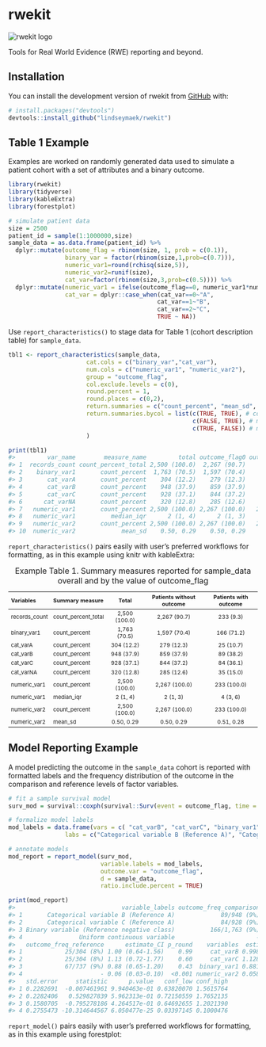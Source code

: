
<!-- README.md is generated from README.Rmd. Please edit that file -->

# rwekit

<!-- badges: start -->

![rwekit
logo](https://github.com/lindseymaek/rwekit/blob/main/man/figures/logo.png)
<!-- badges: end -->

Tools for Real World Evidence (RWE) reporting and beyond.

## Installation

You can install the development version of rwekit from
[GitHub](https://github.com/) with:

``` r
# install.packages("devtools")
devtools::install_github("lindseymaek/rwekit")
```

## Table 1 Example

Examples are worked on randomly generated data used to simulate a
patient cohort with a set of attributes and a binary outcome.

``` r
library(rwekit)
library(tidyverse)
library(kableExtra)
library(forestplot)

# simulate patient data
size = 2500
patient_id = sample(1:1000000,size) 
sample_data = as.data.frame(patient_id) %>%
  dplyr::mutate(outcome_flag = rbinom(size, 1, prob = c(0.1)),
                binary_var = factor(rbinom(size,1,prob=c(0.7))),
                numeric_var1=round(rchisq(size,5)),
                numeric_var2=runif(size),
                cat_var=factor(rbinom(size,3,prob=c(0.5)))) %>%
  dplyr::mutate(numeric_var1 = ifelse(outcome_flag==0, numeric_var1*numeric_var2,numeric_var1),
                cat_var = dplyr::case_when(cat_var==0~"A",
                                          cat_var==1~"B",
                                          cat_var==2~"C",
                                          TRUE ~ NA))
```

Use `report_characteristics()` to stage data for Table 1 (cohort
description table) for `sample_data`.

``` r
tbl1 <- report_characteristics(sample_data,
                      cat.cols = c("binary_var","cat_var"),
                      num.cols = c("numeric_var1", "numeric_var2"),
                      group = "outcome_flag",
                      col.exclude.levels = c(0),
                      round.percent = 1,
                      round.places = c(0,2),
                      return.summaries = c("count_percent", "mean_sd", "median_iqr"),
                      return.summaries.bycol = list(c(TRUE, TRUE), # count_percent
                                                    c(FALSE, TRUE), # mean_sd
                                                    c(TRUE, FALSE)) # median_iqr
                      )

print(tbl1)
#>         var_name        measure_name         total outcome_flag0 outcome_flag1
#> 1  records_count count_percent_total 2,500 (100.0)  2,267 (90.7)     233 (9.3)
#> 2    binary_var1       count_percent  1,763 (70.5)  1,597 (70.4)    166 (71.2)
#> 3       cat_varA       count_percent    304 (12.2)    279 (12.3)     25 (10.7)
#> 4       cat_varB       count_percent    948 (37.9)    859 (37.9)     89 (38.2)
#> 5       cat_varC       count_percent    928 (37.1)    844 (37.2)     84 (36.1)
#> 6      cat_varNA       count_percent    320 (12.8)    285 (12.6)     35 (15.0)
#> 7   numeric_var1       count_percent 2,500 (100.0) 2,267 (100.0)   233 (100.0)
#> 8   numeric_var1          median_iqr      2 (1, 4)      2 (1, 3)      4 (3, 6)
#> 9   numeric_var2       count_percent 2,500 (100.0) 2,267 (100.0)   233 (100.0)
#> 10  numeric_var2             mean_sd    0.50, 0.29    0.50, 0.29    0.51, 0.28
```

`report_characteristics()` pairs easily with user’s preferred workflows
for formatting, as in this example using knitr with kableExtra:

<table class="table" style="font-size: 11px; margin-left: auto; margin-right: auto;">
<caption style="font-size: initial !important;">
Example Table 1. Summary measures reported for sample_data overall and
by the value of outcome_flag
</caption>
<thead>
<tr>
<th style="text-align:left;">
Variables
</th>
<th style="text-align:left;">
Summary measure
</th>
<th style="text-align:center;">
Total
</th>
<th style="text-align:center;">
Patients without outcome
</th>
<th style="text-align:center;">
Patients with outcome
</th>
</tr>
</thead>
<tbody>
<tr>
<td style="text-align:left;">
records_count
</td>
<td style="text-align:left;">
count_percent_total
</td>
<td style="text-align:center;">
2,500 (100.0)
</td>
<td style="text-align:center;">
2,267 (90.7)
</td>
<td style="text-align:center;">
233 (9.3)
</td>
</tr>
<tr>
<td style="text-align:left;">
binary_var1
</td>
<td style="text-align:left;">
count_percent
</td>
<td style="text-align:center;">
1,763 (70.5)
</td>
<td style="text-align:center;">
1,597 (70.4)
</td>
<td style="text-align:center;">
166 (71.2)
</td>
</tr>
<tr>
<td style="text-align:left;">
cat_varA
</td>
<td style="text-align:left;">
count_percent
</td>
<td style="text-align:center;">
304 (12.2)
</td>
<td style="text-align:center;">
279 (12.3)
</td>
<td style="text-align:center;">
25 (10.7)
</td>
</tr>
<tr>
<td style="text-align:left;">
cat_varB
</td>
<td style="text-align:left;">
count_percent
</td>
<td style="text-align:center;">
948 (37.9)
</td>
<td style="text-align:center;">
859 (37.9)
</td>
<td style="text-align:center;">
89 (38.2)
</td>
</tr>
<tr>
<td style="text-align:left;">
cat_varC
</td>
<td style="text-align:left;">
count_percent
</td>
<td style="text-align:center;">
928 (37.1)
</td>
<td style="text-align:center;">
844 (37.2)
</td>
<td style="text-align:center;">
84 (36.1)
</td>
</tr>
<tr>
<td style="text-align:left;">
cat_varNA
</td>
<td style="text-align:left;">
count_percent
</td>
<td style="text-align:center;">
320 (12.8)
</td>
<td style="text-align:center;">
285 (12.6)
</td>
<td style="text-align:center;">
35 (15.0)
</td>
</tr>
<tr>
<td style="text-align:left;">
numeric_var1
</td>
<td style="text-align:left;">
count_percent
</td>
<td style="text-align:center;">
2,500 (100.0)
</td>
<td style="text-align:center;">
2,267 (100.0)
</td>
<td style="text-align:center;">
233 (100.0)
</td>
</tr>
<tr>
<td style="text-align:left;">
numeric_var1
</td>
<td style="text-align:left;">
median_iqr
</td>
<td style="text-align:center;">
2 (1, 4)
</td>
<td style="text-align:center;">
2 (1, 3)
</td>
<td style="text-align:center;">
4 (3, 6)
</td>
</tr>
<tr>
<td style="text-align:left;">
numeric_var2
</td>
<td style="text-align:left;">
count_percent
</td>
<td style="text-align:center;">
2,500 (100.0)
</td>
<td style="text-align:center;">
2,267 (100.0)
</td>
<td style="text-align:center;">
233 (100.0)
</td>
</tr>
<tr>
<td style="text-align:left;">
numeric_var2
</td>
<td style="text-align:left;">
mean_sd
</td>
<td style="text-align:center;">
0.50, 0.29
</td>
<td style="text-align:center;">
0.50, 0.29
</td>
<td style="text-align:center;">
0.51, 0.28
</td>
</tr>
</tbody>
</table>

## Model Reporting Example

A model predicting the outcome in the `sample_data` cohort is reported
with formatted labels and the frequency distribution of the outcome in
the comparison and reference levels of factor variables.

``` r
# fit a sample survival model
surv_mod = survival::coxph(survival::Surv(event = outcome_flag, time = numeric_var1) ~ binary_var + cat_var + numeric_var2, data = sample_data)

# formalize model labels
mod_labels = data.frame(vars = c( "cat_varB", "cat_varC", "binary_var1", "numeric_var2"),
                labs = c("Categorical variable B (Reference A)", "Categorical variable C (Reference A)","Binary variable (Reference negative class)","Uniform continuous variable"))

# annotate models
mod_report = report_model(surv_mod, 
                          variable.labels = mod_labels,
                          outcome.var = "outcome_flag",
                          d = sample_data,
                          ratio.include.percent = TRUE) 

print(mod_report)
#>                              variable_labels outcome_freq_comparison
#> 1       Categorical variable B (Reference A)             89/948 (9%)
#> 2       Categorical variable C (Reference A)             84/928 (9%)
#> 3 Binary variable (Reference negative class)          166/1,763 (9%)
#> 4                Uniform continuous variable                       -
#>   outcome_freq_reference      estimate_CI p_round    variables  estimate
#> 1            25/304 (8%) 1.00 (0.64-1.56)    0.99     cat_varB 0.9982981
#> 2            25/304 (8%) 1.13 (0.72-1.77)    0.60     cat_varC 1.1285439
#> 3            67/737 (9%) 0.88 (0.65-1.20)    0.43  binary_var1 0.8818705
#> 4                      - 0.06 (0.03-0.10)  <0.001 numeric_var2 0.0582989
#>   std.error     statistic      p.value   conf_low conf_high
#> 1 0.2282691  -0.007461961 9.940463e-01 0.63820070 1.5615764
#> 2 0.2282406   0.529827839 5.962313e-01 0.72150559 1.7652135
#> 3 0.1580705  -0.795278186 4.264517e-01 0.64692655 1.2021390
#> 4 0.2755473 -10.314644567 6.050477e-25 0.03397145 0.1000476
```

`report_model()` pairs easily with user’s preferred workflows for
formatting, as in this example using forestplot:

<img src="man/figures/README-unnamed-chunk-5-1.png" width="6" height="4" />
